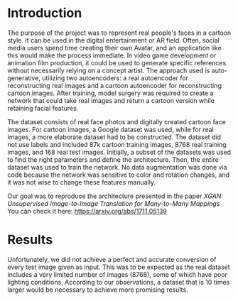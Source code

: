 # Introduction
The purpose of the project was to represent real people's faces in a cartoon style. It can be used in the digital entertainment or AR field. Often, social media users spend time creating their own Avatar, and an application like this would make the process immediate. In video game development or animation film production, it could be used to generate specific references without necessarily relying on a concept artist. The approach used is auto-generative, utilizing two autoencoders: a real autoencoder for reconstructing real images and a cartoon autoencoder for reconstructing cartoon images. After training, model surgery was required to create a network that could take real images and return a cartoon version while retaining facial features.

The dataset consists of real face photos and digitally created cartoon face images. For cartoon images, a Google dataset was used, while for real images, a more elaborate dataset had to be constructed. The dataset did not use labels and included 87k cartoon training images, 8768 real training images, and 168 real test images. Initially, a subset of the datasets was used to find the right parameters and define the architecture. Then, the entire dataset was used to train the network. No data augmentation was done via code because the network was sensitive to color and rotation changes, and it was not wise to change these features manually.

Our goal was to reproduce the architecture presented in the paper *XGAN: Unsupervised Image-to-Image Translation for Many-to-Many Mappings* 
You can check it here: https://arxiv.org/abs/1711.05139

# Results

Unfortunately, we did not achieve a perfect and accurate conversion of every test image given as input. This was to be expected as the real dataset includes a very limited number of images (8768), some of which have poor lighting conditions. According to our observations, a dataset that is 10 times larger would be necessary to achieve more promising results.
